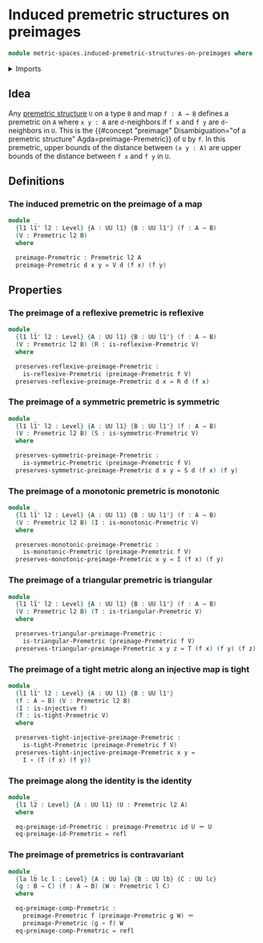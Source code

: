# Induced premetric structures on preimages

```agda
module metric-spaces.induced-premetric-structures-on-preimages where
```

<details><summary>Imports</summary>

```agda
open import elementary-number-theory.positive-rational-numbers

open import foundation.function-types
open import foundation.identity-types
open import foundation.injective-maps
open import foundation.universe-levels

open import metric-spaces.extensional-premetric-structures
open import metric-spaces.monotonic-premetric-structures
open import metric-spaces.premetric-structures
open import metric-spaces.reflexive-premetric-structures
open import metric-spaces.symmetric-premetric-structures
open import metric-spaces.triangular-premetric-structures
```

</details>

## Idea

Any [premetric structure](metric-spaces.premetric-structures.md) `U` on a type
`B` and map `f : A → B` defines a premetric on `A` where `x y : A` are
`d`-neighbors if `f x` and `f y` are `d`-neighbors in `U`. This is the
{{#concept "preimage" Disambiguation="of a premetric structure" Agda=preimage-Premetric}}
of `U` by `f`. In this premetric, upper bounds of the distance between
`(x y : A)` are upper bounds of the distance between `f x` and `f y` in `U`.

## Definitions

### The induced premetric on the preimage of a map

```agda
module _
  {l1 l1' l2 : Level} {A : UU l1} {B : UU l1'} (f : A → B)
  (V : Premetric l2 B)
  where

  preimage-Premetric : Premetric l2 A
  preimage-Premetric d x y = V d (f x) (f y)
```

## Properties

### The preimage of a reflexive premetric is reflexive

```agda
module _
  {l1 l1' l2 : Level} {A : UU l1} {B : UU l1'} (f : A → B)
  (V : Premetric l2 B) (R : is-reflexive-Premetric V)
  where

  preserves-reflexive-preimage-Premetric :
    is-reflexive-Premetric (preimage-Premetric f V)
  preserves-reflexive-preimage-Premetric d x = R d (f x)
```

### The preimage of a symmetric premetric is symmetric

```agda
module _
  {l1 l1' l2 : Level} {A : UU l1} {B : UU l1'} (f : A → B)
  (V : Premetric l2 B) (S : is-symmetric-Premetric V)
  where

  preserves-symmetric-preimage-Premetric :
    is-symmetric-Premetric (preimage-Premetric f V)
  preserves-symmetric-preimage-Premetric d x y = S d (f x) (f y)
```

### The preimage of a monotonic premetric is monotonic

```agda
module _
  {l1 l1' l2 : Level} {A : UU l1} {B : UU l1'} (f : A → B)
  (V : Premetric l2 B) (I : is-monotonic-Premetric V)
  where

  preserves-monotonic-preimage-Premetric :
    is-monotonic-Premetric (preimage-Premetric f V)
  preserves-monotonic-preimage-Premetric x y = I (f x) (f y)
```

### The preimage of a triangular premetric is triangular

```agda
module _
  {l1 l1' l2 : Level} {A : UU l1} {B : UU l1'} (f : A → B)
  (V : Premetric l2 B) (T : is-triangular-Premetric V)
  where

  preserves-triangular-preimage-Premetric :
    is-triangular-Premetric (preimage-Premetric f V)
  preserves-triangular-preimage-Premetric x y z = T (f x) (f y) (f z)
```

### The preimage of a tight metric along an injective map is tight

```agda
module _
  {l1 l1' l2 : Level} {A : UU l1} {B : UU l1'}
  (f : A → B) (V : Premetric l2 B)
  (I : is-injective f)
  (T : is-tight-Premetric V)
  where

  preserves-tight-injective-preimage-Premetric :
    is-tight-Premetric (preimage-Premetric f V)
  preserves-tight-injective-preimage-Premetric x y =
    I ∘ (T (f x) (f y))
```

### The preimage along the identity is the identity

```agda
module _
  {l1 l2 : Level} {A : UU l1} (U : Premetric l2 A)
  where

  eq-preimage-id-Premetric : preimage-Premetric id U ＝ U
  eq-preimage-id-Premetric = refl
```

### The preimage of premetrics is contravariant

```agda
module _
  {la lb lc l : Level} {A : UU la} {B : UU lb} {C : UU lc}
  (g : B → C) (f : A → B) (W : Premetric l C)
  where

  eq-preimage-comp-Premetric :
    preimage-Premetric f (preimage-Premetric g W) ＝
    preimage-Premetric (g ∘ f) W
  eq-preimage-comp-Premetric = refl
```
